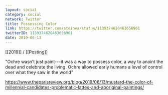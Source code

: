 ```yaml
---
layout: social
category: social
network: Twitter
title: Possessing Color
link: https://twitter.com/steinea/status/1139374620463656961
twitterID: 1139374620463656961
date: 2019-06-13
---
```


[[2019]] / [[Posting]]

"Ochre wasn’t just paint---it was a way to possess color, a way to anoint the dead and celebrate the living. Ochre allowed early humans a level of control over what they saw in the world"

<https://www.theparisreview.org/blog/2019/06/13/mustard-the-color-of-millennial-candidates-problematic-lattes-and-aboriginal-paintings/>
